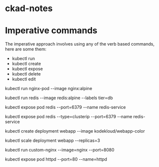 # ckad-notes


# Imperative commands
The imperative approach involves using any of the verb based commands, here are some them:

- kubectl run
- kubectl create
- kubectl expose
- kubectl delete
- kubectl edit

kubectl run nginx-pod --image nginx:alpine

kubectl run redis --image redis:alpine --labels tier=db

kubectl expose pod redis --port=6379 --name redis-service

kubectl expose pod redis --type=clusterip --port=6379 --name redis-service

kubectl create deployment webapp --image kodekloud/webapp-color

kubectl scale deployment webapp --replicas=3

kubectl run custom-nginx --image=nginx --port=8080

kubectl expose pod httpd --port=80 --name=httpd
